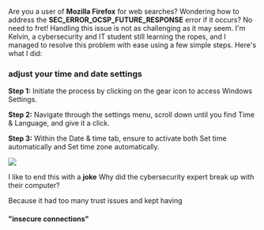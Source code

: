<p>Are you a user of <b>Mozilla Firefox</b> for web searches? Wondering how to address the <b>SEC_ERROR_OCSP_FUTURE_RESPONSE</b> error if it occurs? No need to fret! Handling this issue is not as challenging as it may seem. I'm Kelvin, a cybersecurity and IT student still learning the ropes, and I managed to resolve this problem with ease using a few simple steps. Here's what I did:</p>


<h3>adjust your time and date settings</h3>

<b>Step 1:</b> Initiate the process by clicking on the gear icon to access Windows Settings.

<b>Step 2:</b> Navigate through the settings menu, scroll down until you find Time & Language, and give it a click.

<b>Step 3:</b> Within the Date & time tab, ensure to activate both Set time automatically and Set time zone automatically.

<img src="https://images.minitool.com/minitool.com/images/uploads/news/2022/08/sec-error-ocsp-future-response/sec-error-ocsp-future-response-1.png">


<p>
I like to end this with a <b>joke</b>
Why did the cybersecurity expert break up with their computer?

Because it had too many trust issues and kept having <h4>"insecure connections"</h4></p>
